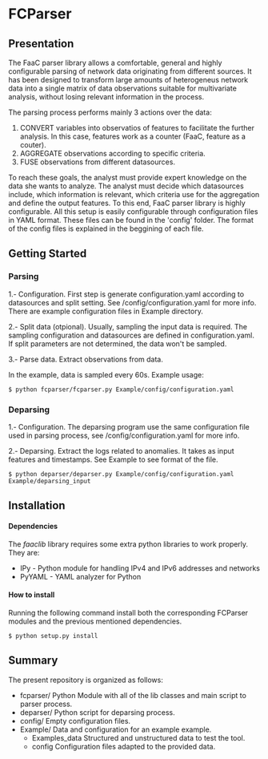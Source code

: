 
# FCParser


## Presentation


The FaaC parser library allows a comfortable, general and highly configurable parsing
of network data originating from different sources. It has been designed to transform
large amounts of heterogeneus network data into a single matrix of data observations
suitable for multivariate analysis, without losing relevant information in the process.

The parsing process performs mainly 3 actions over the data:

1. CONVERT variables into observatios of features to facilitate the further analysis. In this case, 
features work as a counter (FaaC, feature as a couter).
2. AGGREGATE observations according to specific criteria.
3. FUSE observations from different datasources.
   
To reach these goals, the analyst must provide expert knowledge on the data she wants
to analyze. The analyst must decide which datasources include, which information is
relevant, which criteria use for the aggregation and define the output features.
To this end, FaaC parser library is highly configurable. All this setup is easily configurable
through configuration files in YAML format. These files can be found in the 'config'
folder. The format of the config files is explained in the beggining of each file.

																							
## Getting Started
														
### Parsing

1.- Configuration. First step is generate configuration.yaml according to datasources and 
split setting. See /config/configuration.yaml for more info. There are example configuration 
files in Example directory.

2.- Split data (otpional). Usually, sampling the input data is required.
The sampling configuration and datasources are defined in configuration.yaml. 
If split parameters are not determined, the data won't be sampled.

3.- Parse data. Extract observations from data.

In the example, data is sampled every 60s. Example usage:

	$ python fcparser/fcparser.py Example/config/configuration.yaml 

### Deparsing

1.- Configuration. The deparsing program use the same configuration file used in parsing 
process, see /config/configuration.yaml for more info.

2.- Deparsing. Extract the logs related to anomalies. It takes as input features and timestamps.
See Example to see format of the file.

	$ python deparser/deparser.py Example/config/configuration.yaml Example/deparsing_input 

## Installation

#### Dependencies

The *faaclib* library requires some extra python libraries to work properly. They are:

- IPy - Python module for handling IPv4 and IPv6 addresses and networks
- PyYAML - YAML analyzer for Python

#### How to install

Running the following command install both the corresponding FCParser modules and the previous mentioned dependencies.

	$ python setup.py install


## Summary

The present repository is organized as follows:

- fcparser/ 		          Python Module with all of the lib classes and main script to parser process.
- deparser/               Python script for deparsing process.
- config/                 Empty configuration files. 
- Example/		          Data and configuration for an example example.
	- Examples_data       Structured and unstructured data to test the tool.
	- config 			  Configuration files adapted to the provided data.



